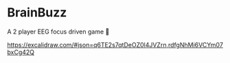# BrainBuzz
A 2 player EEG focus driven game 🍻

https://excalidraw.com/#json=q6TE2s7qtDeOZ0l4JVZrn,rdfgNhMi6VCYm07bxCg42Q
